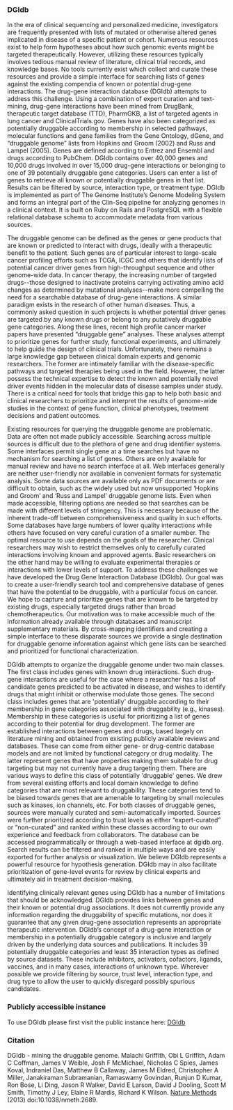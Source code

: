 ### DGIdb
In the era of clinical sequencing and personalized medicine, investigators are frequently presented with lists of mutated or otherwise altered genes implicated in disease of a specific patient or cohort. Numerous resources exist to help form hypotheses about how such genomic events might be targeted therapeutically. However, utilizing these resources typically involves tedious manual review of literature, clinical trial records, and knowledge bases. No tools currently exist which collect and curate these resources and provide a simple interface for searching lists of genes against the existing compendia of known or potential drug-gene interactions. The drug-gene interaction database (DGIdb) attempts to address this challenge. Using a combination of expert curation and text-mining, drug-gene interactions have been mined from DrugBank, therapeutic target database (TTD), PharmGKB, a list of targeted agents in lung cancer and ClinicalTrials.gov. Genes have also been categorized as potentially druggable according to membership in selected pathways, molecular functions and gene families from the Gene Ontology, dGene, and “druggable genome” lists from Hopkins and Groom (2002) and Russ and Lampel (2005). Genes are defined according to Entrez and Ensembl and drugs according to PubChem.  DGIdb contains over 40,000 genes and 10,000 drugs involved in over 15,000 drug-gene interactions or belonging to one of 39 potentially druggable gene categories. Users can enter a list of genes to retrieve all known or potentially druggable genes in that list. Results can be filtered by source, interaction type, or treatment type. DGIdb is implemented as part of The Genome Institute’s Genome Modeling System and forms an integral part of the Clin-Seq pipeline for analyzing genomes in a clinical context. It is built on Ruby on Rails and PostgreSQL with a flexible relational database schema to accommodate metadata from various sources.

The druggable genome can be defined as the genes or gene products that are known or predicted to interact with drugs, ideally with a therapeutic benefit to the patient. Such genes are of particular interest to large-scale cancer profiling efforts such as TCGA, ICGC and others that identify lists of potential cancer driver genes from high-throughput sequence and other genome-wide data. In cancer therapy, the increasing number of targeted drugs--those designed to inactivate proteins carrying activating amino acid changes as determined by mutational analyses--make more compelling the need for a searchable database of drug-gene interactions.  A similar paradigm exists in the research of other human diseases. Thus, a commonly asked question in such projects is whether potential driver genes are targeted by any known drugs or belong to any putatively druggable gene categories. Along these lines, recent high profile cancer marker papers have presented “druggable gene” analyses. These analyses attempt to prioritize genes for further study, functional experiments, and ultimately to help guide the design of clinical trials. Unfortunately, there remains a large knowledge gap between clinical domain experts and genomic researchers. The former are intimately familiar with the disease-specific pathways and targeted therapies being used in the field. However, the latter possess the technical expertise to detect the known and potentially novel driver events hidden in the molecular data of disease samples under study. There is a critical need for tools that bridge this gap to help both basic and clinical researchers to prioritize and interpret the results of genome-wide studies in the context of gene function, clinical phenotypes, treatment decisions and patient outcomes.

Existing resources for querying the druggable genome are problematic. Data are often not made publicly accessible. Searching across multiple sources is difficult due to the plethora of gene and drug identifier systems. Some interfaces permit single gene at a time searches but have no mechanism for searching a list of genes. Others are only available for manual review and have no search interface at all. Web interfaces generally are neither user-friendly nor available in convenient formats for systematic analysis. Some data sources are available only as PDF documents or are difficult to obtain, such as the widely used but now unsupported ‘Hopkins and Groom’ and ‘Russ and Lampel’ druggable genome lists. Even when made accessible, filtering options are needed so that searches can be made with different levels of stringency. This is necessary because of the inherent trade-off between comprehensiveness and quality in such efforts. Some databases have large numbers of lower quality interactions while others have focused on very careful curation of a smaller number. The optimal resource to use depends on the goals of the researcher. Clinical researchers may wish to restrict themselves only to carefully curated interactions involving known and approved agents. Basic researchers on the other hand may be willing to evaluate experimental therapies or interactions with lower levels of support. To address these challenges we have developed the Drug Gene Interaction Database (DGIdb). Our goal was to create a user-friendly search tool and comprehensive database of genes that have the potential to be druggable, with a particular focus on cancer. We hope to capture and prioritize genes that are known to be targeted by existing drugs, especially targeted drugs rather than broad chemotherapeutics. Our motivation was to make accessible much of the information already available through databases and manuscript supplementary materials. By cross-mapping identifiers and creating a simple interface to these disparate sources we provide a single destination for druggable genome information against which gene lists can be searched and prioritized for functional characterization.

DGIdb attempts to organize the druggable genome under two main classes. The first class includes genes with known drug interactions. Such drug-gene interactions are useful for the case where a researcher has a list of candidate genes predicted to be activated in disease, and wishes to identify drugs that might inhibit or otherwise modulate those genes. The second class includes genes that are 'potentially' druggable according to their membership in gene categories associated with druggability (e.g., kinases). Membership in these categories is useful for prioritizing a list of genes according to their potential for drug development. The former are established interactions between genes and drugs, based largely on literature mining and obtained from existing publicly available reviews and databases. These can come from either gene- or drug-centric database models and are not limited by functional category or drug modality. The latter represent genes that have properties making them suitable for drug targeting but may not currently have a drug targeting them. There are various ways to define this class of potentially 'druggable' genes. We drew from several existing efforts and local domain knowledge to define categories that are most relevant to druggability. These categories tend to be biased towards genes that are amenable to targeting by small molecules such as kinases, ion channels, etc. For both classes of druggable genes, sources were manually curated and semi-automatically imported. Sources were further prioritized according to trust levels as either “expert-curated” or “non-curated” and ranked within these classes according to our own experience and feedback from collaborators. The database can be accessed programmatically or through a web-based interface at dgidb.org. Search results can be filtered and ranked in multiple ways and are easily exported for further analysis or visualization. We believe DGIdb represents a powerful resource for hypothesis generation. DGIdb may in also facilitate prioritization of gene-level events for review by clinical experts and ultimately aid in treatment decision-making.

Identifying clinically relevant genes using DGIdb has a number of limitations that should be acknowledged. DGIdb provides links between genes and their known or potential drug associations. It does not currently provide any information regarding the druggability of specific mutations, nor does it guarantee that any given drug-gene association represents an appropriate therapeutic intervention. DGIdb’s concept of a drug-gene interaction or membership in a potentially druggable category is inclusive and largely driven by the underlying data sources and publications. It includes 39 potentially druggable categories and least 35 interaction types as defined by source datasets. These include inhibitors, activators, cofactors, ligands, vaccines, and in many cases, interactions of unknown type.  Wherever possible we provide filtering by source, trust level, interaction type, and drug type to allow the user to quickly disregard possibly spurious candidates.

### Publicly accessible instance
To use DGIdb please first visit the public instance here: [DGIdb](http://www.dgidb.org/ "DGIdb at WashU")

### Citation
DGIdb - mining the druggable genome. Malachi Griffith, Obi L Griffith, Adam C Coffman, James V Weible, Josh F McMichael, Nicholas C Spies, 
James Koval, Indraniel Das, Matthew B Callaway, James M Eldred, Christopher A Miller, Janakiraman Subramanian, Ramaswamy Govindan, Runjun D Kumar, 
Ron Bose, Li Ding, Jason R Walker, David E Larson, David J Dooling, Scott M Smith, Timothy J Ley, Elaine R Mardis, Richard K Wilson. 
<a href="http://www.nature.com/nmeth/journal/vaop/ncurrent/full/nmeth.2689.html">Nature Methods</a> (2013) doi:10.1038/nmeth.2689. 
